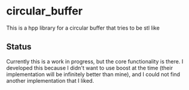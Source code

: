 # circular_buffer
This is a hpp library for a circular buffer that tries to be stl like

## Status
Currently this is a work in progress, but the core functionality is there. I developed this because I didn't want to use boost at the time (their implementation will be infinitely better than mine), and I could not find another implementation that I liked.
